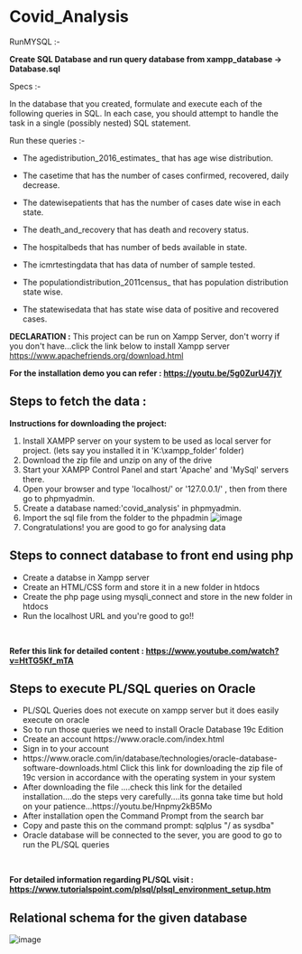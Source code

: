 # Covid_Analysis

RunMYSQL :-

 **Create SQL Database and run query database from xampp_database -> Database.sql**

Specs :-

In the database that you created, formulate and execute each of the following queries in SQL. In each case, you should attempt to handle the task in a single (possibly nested) SQL statement.

Run these queries :-

* The agedistribution_2016_estimates_ that has age wise distribution.

* The casetime that has the number of cases confirmed, recovered, daily decrease.

* The datewisepatients that has the number of cases date wise in each state.

* The death_and_recovery that has death and recovery status.

* The hospitalbeds that has number of beds available in state.

* The icmrtestingdata that has data of number of sample tested.

* The populationdistribution_2011census_ that has population distribution state wise.

* The statewisedata that has state wise data of positive and recovered cases.

**DECLARATION :** 
 This project can be run on Xampp Server, don't worry if you don't have...click the link below to install Xampp server
 https://www.apachefriends.org/download.html
 
 **For the installation demo you can refer : https://youtu.be/5g0ZurU47jY**
 <br>

## Steps to fetch the data :

**Instructions for downloading the project:**

1. Install XAMPP server on your system to be used as local server for project. (lets say you installed it in 'K:\xampp_folder' folder)
2. Download the zip file and unzip on any of the drive
3. Start your XAMPP Control Panel and start 'Apache' and 'MySql' servers there.
4. Open your browser and type 'localhost/' or '127.0.0.1/' , then from there go to phpmyadmin.
5. Create a database named:'covid_analysis' in phpmyadmin.
6. Import the sql file from the folder to the phpadmin
![image](https://user-images.githubusercontent.com/83566090/116891362-3b75cd00-ac4c-11eb-8522-122a5bfe8de1.png)
7. Congratulations! you are good to go for analysing data

## Steps to connect database to front end using php
 <ul>
 <li> Create a databse in Xampp server</li>
 <li> Create an HTML/CSS form and store it in a new folder in htdocs</li>
 <li>Create the php page using mysqli_connect and store in the new folder in htdocs </li>
 <li>Run the localhost URL and you're good to go!!</li>
 </ul>
 <br>
 
 **Refer this link for detailed content : https://www.youtube.com/watch?v=HtTG5Kf_mTA**

## Steps to execute PL/SQL queries on Oracle
<ul>
 <li>PL/SQL Queries does not execute on xampp server but it does easily execute on oracle </li>
 <li>So to run those queries we need to install Oracle Database 19c Edition </li>
 <li>Create an account https://www.oracle.com/index.html </li>
 <li>Sign in to your account </li>
 <li>https://www.oracle.com/in/database/technologies/oracle-database-software-downloads.html Click this link for downloading the zip file of 19c version in accordance with the operating system in your system </li>
 <li>After downloading the file ....check this link for the detailed installation....do the steps very carefully....its gonna take time but hold  on your patience...https://youtu.be/Hnpmy2kB5Mo </li>
 <li>After installation open the Command Prompt from the search bar </li>
 <li> Copy and paste this on the command prompt:   sqlplus "/ as sysdba" </li>
 <li>Oracle database will be connected to the sever, you are good to go to run the PL/SQL queries </li>
 </ul>
 <br>
 
 **For detailed information  regarding PL/SQL visit : https://www.tutorialspoint.com/plsql/plsql_environment_setup.htm**
 

 

 
## Relational schema for the given database
![image](https://user-images.githubusercontent.com/83566090/116960694-cdb6b900-acbe-11eb-8c73-0f75e12cc0b9.png)





